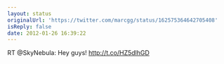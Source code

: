 ```yaml
---
layout: status
originalUrl: 'https://twitter.com/marcgg/status/162575364642705408'
isReply: false
date: 2012-01-26 16:39:22
---
```


RT @SkyNebula: Hey guys! http://t.co/HZ5dlhGD
